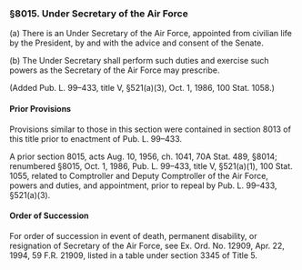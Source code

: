 ### §8015. Under Secretary of the Air Force ###

(a) There is an Under Secretary of the Air Force, appointed from civilian life by the President, by and with the advice and consent of the Senate.

(b) The Under Secretary shall perform such duties and exercise such powers as the Secretary of the Air Force may prescribe.

(Added Pub. L. 99–433, title V, §521(a)(3), Oct. 1, 1986, 100 Stat. 1058.)

#### Prior Provisions ####

Provisions similar to those in this section were contained in section 8013 of this title prior to enactment of Pub. L. 99–433.

A prior section 8015, acts Aug. 10, 1956, ch. 1041, 70A Stat. 489, §8014; renumbered §8015, Oct. 1, 1986, Pub. L. 99–433, title V, §521(a)(1), 100 Stat. 1055, related to Comptroller and Deputy Comptroller of the Air Force, powers and duties, and appointment, prior to repeal by Pub. L. 99–433, §521(a)(3).

#### Order of Succession ####

For order of succession in event of death, permanent disability, or resignation of Secretary of the Air Force, see Ex. Ord. No. 12909, Apr. 22, 1994, 59 F.R. 21909, listed in a table under section 3345 of Title 5.
